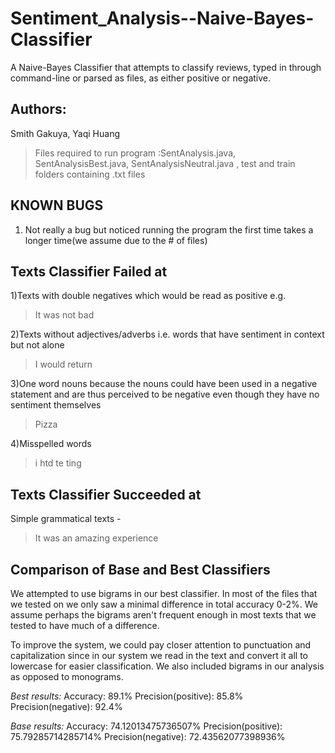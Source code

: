 # Sentiment_Analysis--Naive-Bayes-Classifier

A Naive-Bayes Classifier that attempts to classify reviews, typed in through command-line or parsed as files, as either positive or negative.

## Authors:
Smith Gakuya, Yaqi Huang

> Files required to run program :SentAnalysis.java, SentAnalysisBest.java, SentAnalysisNeutral.java , test and train folders containing .txt files

## __KNOWN BUGS__
1. Not really a bug but noticed running the program the first time takes a longer time(we assume due to the # of files)
  
## __Texts Classifier Failed at__
1)Texts with double negatives which would be read as positive e.g.
> It was not bad

2)Texts without adjectives/adverbs i.e. words that have sentiment in context but not alone
> I would return

3)One word nouns because the nouns could have been used in a negative statement and
are thus perceived to be negative even though they have no sentiment themselves
> Pizza

4)Misspelled words
> i htd te ting

## __Texts Classifier Succeeded at__
Simple grammatical texts - 
> It was an amazing experience

## __Comparison of Base and Best Classifiers__
We attempted to use bigrams in our best classifier. In most of the files that we tested on we
only saw a minimal difference in total accuracy 0-2%. We assume perhaps the bigrams aren't frequent 
enough in most texts that we tested to have much of a difference.

To improve the system, we could pay closer attention to punctuation and capitalization since in our
system we read in the text and convert it all to lowercase for easier classification. We also included 
bigrams in our analysis as opposed to monograms.

_Best results:_
Accuracy: 89.1%
Precision(positive): 85.8%
Precision(negative): 92.4%

_Base results:_
Accuracy: 74.12013475736507%
Precision(positive): 75.79285714285714%
Precision(negative): 72.43562077398936%

